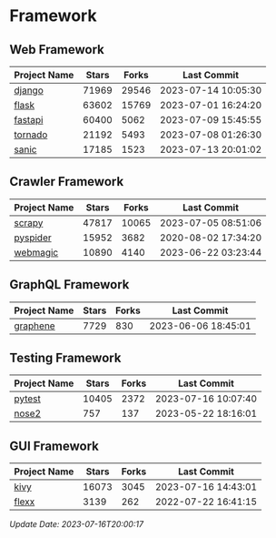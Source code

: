 # Framework

## Web Framework
| Project Name | Stars | Forks | Last Commit |
| ------------ | ----- | ----- | ----------- |
| [django](https://github.com/django/django) | 71969 | 29546 | 2023-07-14 10:05:30 |
| [flask](https://github.com/pallets/flask) | 63602 | 15769 | 2023-07-01 16:24:20 |
| [fastapi](https://github.com/tiangolo/fastapi) | 60400 | 5062 | 2023-07-09 15:45:55 |
| [tornado](https://github.com/tornadoweb/tornado) | 21192 | 5493 | 2023-07-08 01:26:30 |
| [sanic](https://github.com/sanic-org/sanic) | 17185 | 1523 | 2023-07-13 20:01:02 |

## Crawler Framework
| Project Name | Stars | Forks | Last Commit |
| ------------ | ----- | ----- | ----------- |
| [scrapy](https://github.com/scrapy/scrapy) | 47817 | 10065 | 2023-07-05 08:51:06 |
| [pyspider](https://github.com/binux/pyspider) | 15952 | 3682 | 2020-08-02 17:34:20 |
| [webmagic](https://github.com/code4craft/webmagic) | 10890 | 4140 | 2023-06-22 03:23:44 |

## GraphQL Framework
| Project Name | Stars | Forks | Last Commit |
| ------------ | ----- | ----- | ----------- |
| [graphene](https://github.com/graphql-python/graphene) | 7729 | 830 | 2023-06-06 18:45:01 |

## Testing Framework
| Project Name | Stars | Forks | Last Commit |
| ------------ | ----- | ----- | ----------- |
| [pytest](https://github.com/pytest-dev/pytest) | 10405 | 2372 | 2023-07-16 10:07:40 |
| [nose2](https://github.com/nose-devs/nose2) | 757 | 137 | 2023-05-22 18:16:01 |

## GUI Framework
| Project Name | Stars | Forks | Last Commit |
| ------------ | ----- | ----- | ----------- |
| [kivy](https://github.com/kivy/kivy) | 16073 | 3045 | 2023-07-16 14:43:01 |
| [flexx](https://github.com/flexxui/flexx) | 3139 | 262 | 2022-07-22 16:41:15 |

*Update Date: 2023-07-16T20:00:17*